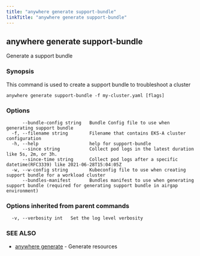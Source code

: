 ```yaml
---
title: "anywhere generate support-bundle"
linkTitle: "anywhere generate support-bundle"
---
```


## anywhere generate support-bundle

Generate a support bundle

### Synopsis

This command is used to create a support bundle to troubleshoot a cluster

```
anywhere generate support-bundle -f my-cluster.yaml [flags]
```

### Options

```
      --bundle-config string   Bundle Config file to use when generating support bundle
  -f, --filename string        Filename that contains EKS-A cluster configuration
  -h, --help                   help for support-bundle
      --since string           Collect pod logs in the latest duration like 5s, 2m, or 3h.
      --since-time string      Collect pod logs after a specific datetime(RFC3339) like 2021-06-28T15:04:05Z
  -w, --w-config string        Kubeconfig file to use when creating support bundle for a workload cluster
      --bundles-manifest       Bundles manifest to use when generating support bundle (required for generating support bundle in airgap environment)
```

### Options inherited from parent commands

```
  -v, --verbosity int   Set the log level verbosity
```

### SEE ALSO

* [anywhere generate](../anywhere_generate/)	 - Generate resources

